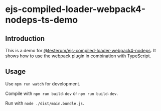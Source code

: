 # ejs-compiled-loader-webpack4-nodeps-ts-demo

## Introduction
This is a demo for [@testerum/ejs-compiled-loader-webpack4-nodeps](https://github.com/testerum/ejs-compiled-loader-webpack4-nodeps).
It shows how to use the webpack plugin in combination with TypeScript.

## Usage
Use ``npm run watch`` for development.

Compile with ``npm run build-dev`` or ``npm run build-dev``.

Run with ``node ./dist/main.bundle.js``.
